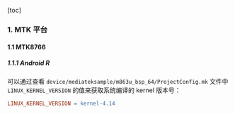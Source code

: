 [toc]

### 1. MTK 平台

#### 1.1 MTK8766

##### 1.1.1 Android R

可以通过查看 `device/mediateksample/m863u_bsp_64/ProjectConfig.mk` 文件中 `LINUX_KERNEL_VERSION` 的值来获取系统编译的 kernel 版本号：

```makefile
LINUX_KERNEL_VERSION = kernel-4.14
```

 